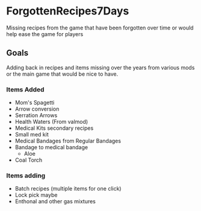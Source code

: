 # ForgottenRecipes7Days
Missing recipes from the game that have been forgotten over time or would help ease the game for players

## Goals
Adding back in recipes and items missing over the years from various mods or the main game that would be nice to have. 

### Items Added

* Mom's Spagetti
* Arrow conversion
* Serration Arrows
* Health Waters (From valmod)
* Medical Kits secondary recipes
* Small med kit
* Medical Bandages from Regular Bandages
* Bandage to medical bandage
  * Aloe
* Coal Torch
  
### Items adding

* Batch recipes (multiple items for one click)
* Lock pick maybe
* Enthonal and other gas mixtures
